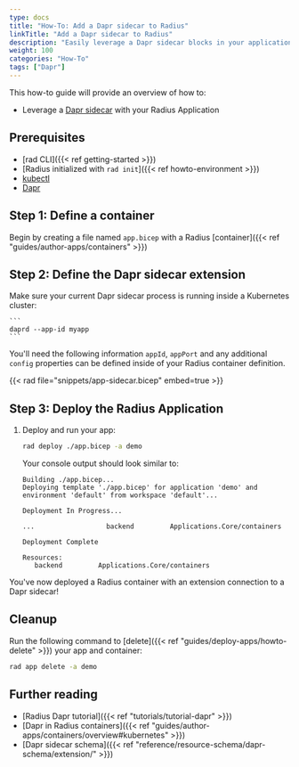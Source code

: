 ```yaml
---
type: docs
title: "How-To: Add a Dapr sidecar to Radius"
linkTitle: "Add a Dapr sidecar to Radius"
description: "Easily leverage a Dapr sidecar blocks in your application for code and infrastructure portability"
weight: 100
categories: "How-To"
tags: ["Dapr"]
---
```


This how-to guide will provide an overview of how to:

- Leverage a [Dapr sidecar](https://docs.dapr.io/concepts/dapr-services/sidecar/) with your Radius Application

## Prerequisites

- [rad CLI]({{< ref getting-started >}})
- [Radius initialized with `rad init`]({{< ref howto-environment >}})
- [kubectl](https://kubernetes.io/docs/tasks/tools/install-kubectl/)
- [Dapr](https://docs.dapr.io/getting-started/install-dapr-cli/)

## Step 1: Define a container

Begin by creating a file named `app.bicep` with a Radius [container]({{< ref "guides/author-apps/containers" >}})

## Step 2: Define the Dapr sidecar extension

Make sure your current Dapr sidecar process is running inside a Kubernetes cluster:

    ```
    daprd --app-id myapp
    ```

You'll need the following information `appId`, `appPort` and any additional `config` properties can be defined inside of your Radius container definition.

{{< rad file="snippets/app-sidecar.bicep" embed=true >}}

## Step 3: Deploy the Radius Application

1. Deploy and run your app:

   ```bash
   rad deploy ./app.bicep -a demo
   ```

   Your console output should look similar to:

   ```
   Building ./app.bicep...
   Deploying template './app.bicep' for application 'demo' and environment 'default' from workspace 'default'...

   Deployment In Progress... 

   ...                  backend         Applications.Core/containers

   Deployment Complete

   Resources:
      backend         Applications.Core/containers
   ```

You've now deployed a Radius container with an extension connection to a Dapr sidecar!

## Cleanup

Run the following command to [delete]({{< ref "guides/deploy-apps/howto-delete" >}}) your app and container:
   
   ```bash
   rad app delete -a demo
   ```

## Further reading

- [Radius Dapr tutorial]({{< ref "tutorials/tutorial-dapr" >}})
- [Dapr in Radius containers]({{< ref "guides/author-apps/containers/overview#kubernetes" >}})
- [Dapr sidecar schema]({{< ref "reference/resource-schema/dapr-schema/extension/" >}})